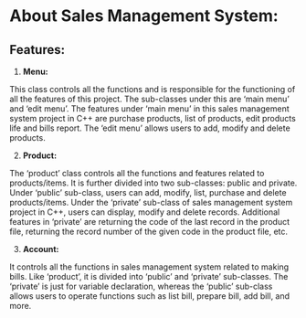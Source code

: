 # About Sales Management System:

## Features:

1. **Menu:**

This class controls all the functions and is responsible for the functioning of all the features of this project. The sub-classes under this are ‘main menu’ and ‘edit menu’. The features under ‘main menu’ in this sales management system project in C++ are purchase products, list of products, edit products life and bills report. The ‘edit menu’ allows users to add, modify and delete products.

2. **Product:**

The ‘product’ class controls all the functions and features related to products/items. It is further divided into two sub-classes: public and private. Under ‘public’ sub-class, users can add, modify, list, purchase and delete products/items. Under the ‘private’ sub-class of sales management system project in C++, users can display, modify and delete records. Additional features in ‘private’ are returning the code of the last record in the product file, returning the record number of the given code in the product file, etc.

3. **Account:**

It controls all the functions in sales management system related to making bills. Like ‘product’, it is divided into ‘public’ and ‘private’ sub-classes. The ‘private’ is just for variable declaration, whereas the ‘public’ sub-class allows users to operate functions such as list bill, prepare bill, add bill, and more.